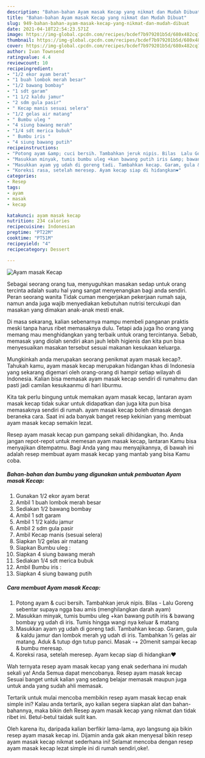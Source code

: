 ```yaml
---
description: "Bahan-bahan Ayam masak Kecap yang nikmat dan Mudah Dibuat"
title: "Bahan-bahan Ayam masak Kecap yang nikmat dan Mudah Dibuat"
slug: 949-bahan-bahan-ayam-masak-kecap-yang-nikmat-dan-mudah-dibuat
date: 2021-04-18T22:54:23.571Z
image: https://img-global.cpcdn.com/recipes/bcdef7b979201b5d/680x482cq70/ayam-masak-kecap-foto-resep-utama.jpg
thumbnail: https://img-global.cpcdn.com/recipes/bcdef7b979201b5d/680x482cq70/ayam-masak-kecap-foto-resep-utama.jpg
cover: https://img-global.cpcdn.com/recipes/bcdef7b979201b5d/680x482cq70/ayam-masak-kecap-foto-resep-utama.jpg
author: Ivan Townsend
ratingvalue: 4.4
reviewcount: 10
recipeingredient:
- "1/2 ekor ayam berat"
- "1 buah lombok merah besar"
- "1/2 bawang bombay"
- "1 sdt garam"
- "1 1/2 kaldu jamur"
- "2 sdm gula pasir"
- " Kecap manis sesuai selera"
- "1/2 gelas air matang"
- " Bumbu uleg "
- "4 siung bawang merah"
- "1/4 sdt merica bubuk"
- " Bumbu iris "
- "4 siung bawang putih"
recipeinstructions:
- "Potong ayam &amp; cuci bersih. Tambahkan jeruk nipis. Bilas  Lalu Goreng sebentar supaya ngga bau amis (menghilangkan darah ayam)"
- "Masukkan minyak, tumis bumbu uleg +kan bawang putih iris &amp; bawang bombay yg udah di iris. Tumis hingga wangi nya keluar &amp; matang"
- "Masukkan ayam yg udah di goreng tadi. Tambahkan kecap. Garam, gula &amp; kaldu jamur dan lombok merah yg udah di iris. Tambahkan ½ gelas air matang. Aduk &amp; tutup dgn tutup panci. Masak -+ 20menit sampai kecap &amp; bumbu meresap."
- "Koreksi rasa, setelah meresep. Ayam kecap siap di hidangkan❤"
categories:
- Resep
tags:
- ayam
- masak
- kecap

katakunci: ayam masak kecap 
nutrition: 234 calories
recipecuisine: Indonesian
preptime: "PT22M"
cooktime: "PT51M"
recipeyield: "4"
recipecategory: Dessert

---
```



![Ayam masak Kecap](https://img-global.cpcdn.com/recipes/bcdef7b979201b5d/680x482cq70/ayam-masak-kecap-foto-resep-utama.jpg)

Sebagai seorang orang tua, menyuguhkan masakan sedap untuk orang tercinta adalah suatu hal yang sangat menyenangkan bagi anda sendiri. Peran seorang  wanita Tidak cuman mengerjakan pekerjaan rumah saja, namun anda juga wajib menyediakan kebutuhan nutrisi tercukupi dan masakan yang dimakan anak-anak mesti enak.

Di masa  sekarang, kalian sebenarnya mampu membeli panganan praktis meski tanpa harus ribet memasaknya dulu. Tetapi ada juga lho orang yang memang mau menghidangkan yang terbaik untuk orang tercintanya. Sebab, memasak yang diolah sendiri akan jauh lebih higienis dan kita pun bisa menyesuaikan masakan tersebut sesuai makanan kesukaan keluarga. 



Mungkinkah anda merupakan seorang penikmat ayam masak kecap?. Tahukah kamu, ayam masak kecap merupakan hidangan khas di Indonesia yang sekarang digemari oleh orang-orang di hampir setiap wilayah di Indonesia. Kalian bisa memasak ayam masak kecap sendiri di rumahmu dan pasti jadi camilan kesukaanmu di hari liburmu.

Kita tak perlu bingung untuk memakan ayam masak kecap, lantaran ayam masak kecap tidak sukar untuk didapatkan dan juga kita pun bisa memasaknya sendiri di rumah. ayam masak kecap boleh dimasak dengan beraneka cara. Saat ini ada banyak banget resep kekinian yang membuat ayam masak kecap semakin lezat.

Resep ayam masak kecap pun gampang sekali dihidangkan, lho. Anda jangan repot-repot untuk memesan ayam masak kecap, lantaran Kamu bisa menyajikan ditempatmu. Bagi Anda yang mau menyajikannya, di bawah ini adalah resep membuat ayam masak kecap yang mantab yang bisa Kamu coba.

<!--inarticleads1-->

##### Bahan-bahan dan bumbu yang digunakan untuk pembuatan Ayam masak Kecap:

1. Gunakan 1/2 ekor ayam berat
1. Ambil 1 buah lombok merah besar
1. Sediakan 1/2 bawang bombay
1. Ambil 1 sdt garam
1. Ambil 1 1/2 kaldu jamur
1. Ambil 2 sdm gula pasir
1. Ambil  Kecap manis (sesuai selera)
1. Siapkan 1/2 gelas air matang
1. Siapkan  Bumbu uleg :
1. Siapkan 4 siung bawang merah
1. Sediakan 1/4 sdt merica bubuk
1. Ambil  Bumbu iris :
1. Siapkan 4 siung bawang putih




<!--inarticleads2-->

##### Cara membuat Ayam masak Kecap:

1. Potong ayam &amp; cuci bersih. Tambahkan jeruk nipis. Bilas  - Lalu Goreng sebentar supaya ngga bau amis (menghilangkan darah ayam)
1. Masukkan minyak, tumis bumbu uleg +kan bawang putih iris &amp; bawang bombay yg udah di iris. Tumis hingga wangi nya keluar &amp; matang
1. Masukkan ayam yg udah di goreng tadi. Tambahkan kecap. Garam, gula &amp; kaldu jamur dan lombok merah yg udah di iris. Tambahkan ½ gelas air matang. Aduk &amp; tutup dgn tutup panci. Masak -+ 20menit sampai kecap &amp; bumbu meresap.
1. Koreksi rasa, setelah meresep. Ayam kecap siap di hidangkan❤




Wah ternyata resep ayam masak kecap yang enak sederhana ini mudah sekali ya! Anda Semua dapat mencobanya. Resep ayam masak kecap Sesuai banget untuk kalian yang sedang belajar memasak maupun juga untuk anda yang sudah ahli memasak.

Tertarik untuk mulai mencoba membikin resep ayam masak kecap enak simple ini? Kalau anda tertarik, ayo kalian segera siapkan alat dan bahan-bahannya, maka bikin deh Resep ayam masak kecap yang nikmat dan tidak ribet ini. Betul-betul taidak sulit kan. 

Oleh karena itu, daripada kalian berfikir lama-lama, ayo langsung aja bikin resep ayam masak kecap ini. Dijamin anda gak akan menyesal bikin resep ayam masak kecap nikmat sederhana ini! Selamat mencoba dengan resep ayam masak kecap lezat simple ini di rumah sendiri,oke!.

